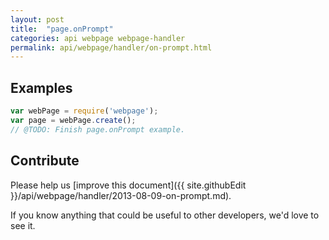 ```yaml
---
layout: post
title:  "page.onPrompt"
categories: api webpage webpage-handler
permalink: api/webpage/handler/on-prompt.html
---
```


## Examples

```javascript
var webPage = require('webpage');
var page = webPage.create();
// @TODO: Finish page.onPrompt example.
```

## Contribute

Please help us [improve this document]({{ site.githubEdit }}/api/webpage/handler/2013-08-09-on-prompt.md).

If you know anything that could be useful to other developers, we'd love to see it.



